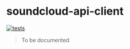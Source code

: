 # soundcloud-api-client

[![tests](https://github.com/mazard-records/soundcloud-api-client/actions/workflows/tests.yaml/badge.svg?branch=main)](https://github.com/mazard-records/soundcloud-api-client/actions/workflows/tests.yaml)

> To be documented